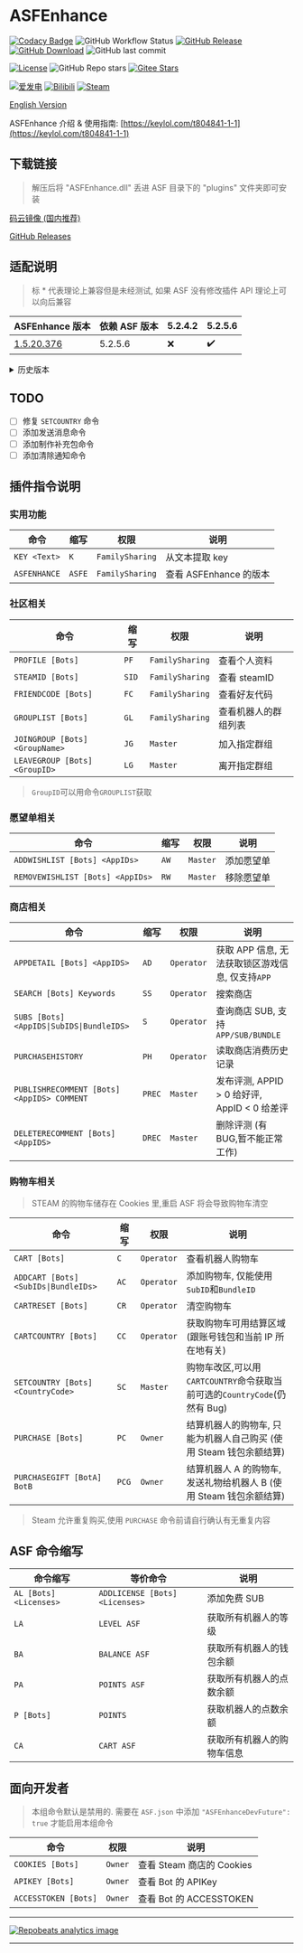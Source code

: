 # ASFEnhance

[![Codacy Badge](https://app.codacy.com/project/badge/Grade/3d174e792fd4412bb6b34a77d67e5dea)](https://www.codacy.com/gh/chr233/ASFEnhance/dashboard)
![GitHub Workflow Status](https://img.shields.io/github/workflow/status/chr233/ASFEnhance/AutoBuild?logo=github)
[![GitHub Release](https://img.shields.io/github/v/release/chr233/ASFEnhance?logo=github)](https://github.com/chr233/ASFEnhance/releases)
[![GitHub Download](https://img.shields.io/github/downloads/chr233/ASFEnhance/total?logo=github)](https://img.shields.io/github/v/release/chr233/ASFEnhance)
![GitHub last commit](https://img.shields.io/github/last-commit/chr233/ASFEnhance?logo=github)

[![License](https://img.shields.io/github/license/chr233/ASFEnhance?logo=apache)](https://github.com/chr233/ASFEnhance/blob/master/license)
![GitHub Repo stars](https://img.shields.io/github/stars/chr233/ASFEnhance?logo=github)
[![Gitee Stars](https://gitee.com/chr_a1/ASFEnhance/badge/star.svg?theme=dark)](https://gitee.com/chr_a1/ASFEnhance/stargazers)

[![爱发电](https://img.shields.io/badge/爱发电-chr__-ea4aaa.svg?logo=github-sponsors)](https://afdian.net/@chr233)
[![Bilibili](https://img.shields.io/badge/bilibili-Chr__-00A2D8.svg?logo=bilibili)](https://space.bilibili.com/5805394)
[![Steam](https://img.shields.io/badge/steam-Chr__-1B2838.svg?logo=steam)](https://steamcommunity.com/id/Chr_)

[English Version](README.en.md)

ASFEnhance 介绍 & 使用指南: [https://keylol.com/t804841-1-1](https://keylol.com/t804841-1-1)

## 下载链接

> 解压后将 "ASFEnhance.dll" 丢进 ASF 目录下的 "plugins" 文件夹即可安装

[码云镜像 (国内推荐)](https://gitee.com/chr_a1/ASFEnhanceRelease/tree/master/%E6%9C%80%E6%96%B0%E7%89%88%E6%9C%AC)

[GitHub Releases](https://github.com/chr233/ASFEnhance/releases)

## 适配说明

> 标 \* 代表理论上兼容但是未经测试, 如果 ASF 没有修改插件 API 理论上可以向后兼容

| ASFEnhance 版本                                                            | 依赖 ASF 版本 | 5.2.4.2 | 5.2.5.6 |
| -------------------------------------------------------------------------- | ------------- | ------- | ------- |
| [1.5.20.376](https://github.com/chr233/ASFEnhance/releases/tag/1.5.20.376) | 5.2.5.6       | ❌      | ✔️      |

<details>
  <summary>历史版本</summary>

| ASFEnhance 版本                                                            | 依赖 ASF 版本 | 5.1.2.5 | 5.2.2.5 | 5.2.3.7 | 5.2.4.2 | 5.2.5.6 |
| -------------------------------------------------------------------------- | ------------- | ------- | ------- | ------- | ------- | ------- |
| [1.5.18.304](https://github.com/chr233/ASFEnhance/releases/tag/1.5.18.304) | 5.2.4.2       |         | ✔️\*    | ✔️\*    | ✔️      | ✔️\*    |
| [1.5.17.289](https://github.com/chr233/ASFEnhance/releases/tag/1.5.17.289) | 5.2.4.2       |         | ✔️\*    | ✔️\*    | ✔️      | ✔️\*    |
| [1.5.16.260](https://github.com/chr233/ASFEnhance/releases/tag/1.5.16.260) | 5.2.4.2       |         | ✔️\*    | ✔️\*    | ✔️      | ✔️\*    |
| [1.5.15.257](https://github.com/chr233/ASFEnhance/releases/tag/1.5.15.257) | 5.2.3.7       | ❌      | ✔️\*    | ✔️      | ✔️      |         |
| [1.5.14.235](https://github.com/chr233/ASFEnhance/releases/tag/1.5.14.235) | 5.2.2.5       | ❌      | ✔️      | ✔️      | ✔️\*    |         |
| [1.5.13.231](https://github.com/chr233/ASFEnhance/releases/tag/1.5.13.231) | 5.1.2.5       | ✔️      | ❌      | ❌      | ❌      |         |
| [1.5.12.230](https://github.com/chr233/ASFEnhance/releases/tag/1.5.12.230) | 5.1.2.5       | ✔️      | ❌      | ❌      | ❌      |         |

</details>

## TODO

- [ ] 修复 `SETCOUNTRY` 命令
- [ ] 添加发送消息命令
- [ ] 添加制作补充包命令
- [ ] 添加清除通知命令

## 插件指令说明

### 实用功能

| 命令         | 缩写   | 权限            | 说明                   |
| ------------ | ------ | --------------- | ---------------------- |
| `KEY <Text>` | `K`    | `FamilySharing` | 从文本提取 key         |
| `ASFENHANCE` | `ASFE` | `FamilySharing` | 查看 ASFEnhance 的版本 |

### 社区相关

| 命令                           | 缩写  | 权限            | 说明                 |
| ------------------------------ | ----- | --------------- | -------------------- |
| `PROFILE [Bots]`               | `PF`  | `FamilySharing` | 查看个人资料         |
| `STEAMID [Bots]`               | `SID` | `FamilySharing` | 查看 steamID         |
| `FRIENDCODE [Bots]`            | `FC`  | `FamilySharing` | 查看好友代码         |
| `GROUPLIST [Bots]`             | `GL`  | `FamilySharing` | 查看机器人的群组列表 |
| `JOINGROUP [Bots] <GroupName>` | `JG`  | `Master`        | 加入指定群组         |
| `LEAVEGROUP [Bots] <GroupID>`  | `LG`  | `Master`        | 离开指定群组         |

> `GroupID`可以用命令`GROUPLIST`获取

### 愿望单相关

| 命令                             | 缩写 | 权限     | 说明       |
| -------------------------------- | ---- | -------- | ---------- |
| `ADDWISHLIST [Bots] <AppIDs>`    | `AW` | `Master` | 添加愿望单 |
| `REMOVEWISHLIST [Bots] <AppIDs>` | `RW` | `Master` | 移除愿望单 |

### 商店相关

| 命令                                       | 缩写   | 权限       | 说明                                             |
| ------------------------------------------ | ------ | ---------- | ------------------------------------------------ |
| `APPDETAIL [Bots] <AppIDS>`                | `AD`   | `Operator` | 获取 APP 信息, 无法获取锁区游戏信息, 仅支持`APP` |
| `SEARCH [Bots] Keywords`                   | `SS`   | `Operator` | 搜索商店                                         |
| `SUBS [Bots] <AppIDS\|SubIDS\|BundleIDS>`  | `S`    | `Operator` | 查询商店 SUB, 支持`APP/SUB/BUNDLE`               |
| `PURCHASEHISTORY`                          | `PH`   | `Operator` | 读取商店消费历史记录                             |
| `PUBLISHRECOMMENT [Bots] <AppIDS> COMMENT` | `PREC` | `Master`   | 发布评测, APPID > 0 给好评, AppID < 0 给差评     |
| `DELETERECOMMENT [Bots] <AppIDS>`          | `DREC` | `Master`   | 删除评测 (有 BUG,暂不能正常工作)                 |

### 购物车相关

> STEAM 的购物车储存在 Cookies 里,重启 ASF 将会导致购物车清空

| 命令                                 | 缩写  | 权限       | 说明                                                                      |
| ------------------------------------ | ----- | ---------- | ------------------------------------------------------------------------- |
| `CART [Bots]`                        | `C`   | `Operator` | 查看机器人购物车                                                          |
| `ADDCART [Bots] <SubIDs\|BundleIDs>` | `AC`  | `Operator` | 添加购物车, 仅能使用`SubID`和`BundleID`                                   |
| `CARTRESET [Bots]`                   | `CR`  | `Operator` | 清空购物车                                                                |
| `CARTCOUNTRY [Bots]`                 | `CC`  | `Operator` | 获取购物车可用结算区域(跟账号钱包和当前 IP 所在地有关)                    |
| `SETCOUNTRY [Bots] <CountryCode>`    | `SC`  | `Master`   | 购物车改区,可以用`CARTCOUNTRY`命令获取当前可选的`CountryCode`(仍然有 Bug) |
| `PURCHASE [Bots]`                    | `PC`  | `Owner`    | 结算机器人的购物车, 只能为机器人自己购买 (使用 Steam 钱包余额结算)        |
| `PURCHASEGIFT [BotA] BotB`           | `PCG` | `Owner`    | 结算机器人 A 的购物车, 发送礼物给机器人 B (使用 Steam 钱包余额结算)       |

> Steam 允许重复购买,使用 `PURCHASE` 命令前请自行确认有无重复内容

## ASF 命令缩写

| 命令缩写               | 等价命令                       | 说明                       |
| ---------------------- | ------------------------------ | -------------------------- |
| `AL [Bots] <Licenses>` | `ADDLICENSE [Bots] <Licenses>` | 添加免费 SUB               |
| `LA`                   | `LEVEL ASF`                    | 获取所有机器人的等级       |
| `BA`                   | `BALANCE ASF`                  | 获取所有机器人的钱包余额   |
| `PA`                   | `POINTS ASF`                   | 获取所有机器人的点数余额   |
| `P [Bots]`             | `POINTS`                       | 获取机器人的点数余额       |
| `CA`                   | `CART ASF`                     | 获取所有机器人的购物车信息 |

## 面向开发者

> 本组命令默认是禁用的.
> 需要在 `ASF.json` 中添加 `"ASFEnhanceDevFuture": true` 才能启用本组命令

| 命令                 | 权限    | 说明                      |
| -------------------- | ------- | ------------------------- |
| `COOKIES [Bots]`     | `Owner` | 查看 Steam 商店的 Cookies |
| `APIKEY [Bots]`      | `Owner` | 查看 Bot 的 APIKey        |
| `ACCESSTOKEN [Bots]` | `Owner` | 查看 Bot 的 ACCESSTOKEN   |

---

[![Repobeats analytics image](https://repobeats.axiom.co/api/embed/df6309642cc2a447195c816473e7e54e8ae849f9.svg "Repobeats analytics image")](https://github.com/chr233/ASFEnhance/pulse)

---
